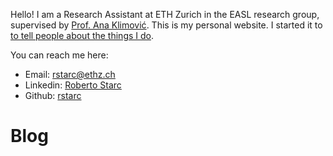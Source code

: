 Hello! I am a Research Assistant at ETH Zurich in the EASL research group, supervised by [Prof. Ana Klimović](https://anakli.inf.ethz.ch/).
This is my personal website. I started it to [to tell people about the things I do](http://carl.flax.ie/dothingstellpeople.html).

You can reach me here:

- Email: [rstarc@ethz.ch](mailto:rstarc@ethz.ch)
- Linkedin: [Roberto Starc](https://www.linkedin.com/in/roberto-starc/)
- Github: [rstarc](https://github.com/rstarc)

# Blog
